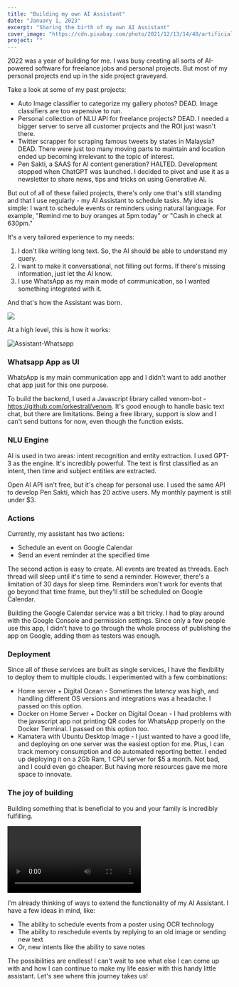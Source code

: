 ```yaml
---
title: "Building my own AI Assistant"
date: "January 1, 2023"
excerpt: "Sharing the birth of my own AI Assistant"
cover_image: "https://cdn.pixabay.com/photo/2021/12/13/14/40/artificial-6868378_960_720.png"
project: ""
---
```


2022 was a year of building for me. I was busy creating all sorts of AI-powered software for freelance jobs and personal projects. But most of my personal projects end up in the side project graveyard.

Take a look at some of my past projects:

- Auto Image classifier to categorize my gallery photos? DEAD. Image classifiers are too expensive to run.
- Personal collection of NLU API for freelance projects? DEAD. I needed a bigger server to serve all customer projects and the ROI just wasn't there.
- Twitter scrapper for scraping famous tweets by states in Malaysia? DEAD. There were just too many moving parts to maintain and location ended up becoming irrelevant to the topic of interest.
- Pen Sakti, a SAAS for AI content generation? HALTED. Development stopped when ChatGPT was launched. I decided to pivot and use it as a newsletter to share news, tips and tricks on using Generative AI.

But out of all of these failed projects, there's only one that's still standing and that I use regularly - my AI Assistant to schedule tasks. My idea is simple: I want to schedule events or reminders using natural language. For example, "Remind me to buy oranges at 5pm today" or "Cash in check at 630pm."

It's a very tailored experience to my needs:

1. I don't like writing long text. So, the AI should be able to understand my query.
2. I want to make it conversational, not filling out forms. If there's missing information, just let the AI know.
3. I use WhatsApp as my main mode of communication, so I wanted something integrated with it.

And that's how the Assistant was born.

<img src="https://user-images.githubusercontent.com/49480914/211729088-e9792688-d2d5-4472-8618-16a643eabdcf.PNG">

At a high level, this is how it works:

![Assistant-Whatsapp](https://user-images.githubusercontent.com/49480914/211731052-ff8410a6-d3c4-4ba6-8e83-ee37827b60b8.jpg)

### Whatsapp App as UI

WhatsApp is my main communication app and I didn't want to add another chat app just for this one purpose. 

To build the backend, I used a Javascript library called venom-bot - https://github.com/orkestral/venom. It's good enough to handle basic text chat, but there are limitations. Being a free library, support is slow and I can't send buttons for now, even though the function exists.

### NLU Engine

AI is used in two areas: intent recognition and entity extraction. I used GPT-3 as the engine. It's incredibly powerful. The text is first classified as an intent, then time and subject entities are extracted.

Open AI API isn't free, but it's cheap for personal use. I used the same API to develop Pen Sakti, which has 20 active users. My monthly payment is still under $3.

### Actions

Currently, my assistant has two actions:

- Schedule an event on Google Calendar
- Send an event reminder at the specified time

The second action is easy to create. All events are treated as threads. Each thread will sleep until it's time to send a reminder. However, there's a limitation of 30 days for sleep time. Reminders won't work for events that go beyond that time frame, but they'll still be scheduled on Google Calendar.

Building the Google Calendar service was a bit tricky. I had to play around with the Google Console and permission settings. Since only a few people use this app, I didn't have to go through the whole process of publishing the app on Google, adding them as testers was enough.

### Deployment

Since all of these services are built as single services, I have the flexibility to deploy them to multiple clouds. I experimented with a few combinations:

- Home server + Digital Ocean - Sometimes the latency was high, and handling different OS versions and integrations was a headache. I passed on this option.
- Docker on Home Server + Docker on Digital Ocean - I had problems with the javascript app not printing QR codes for WhatsApp properly on the Docker Terminal. I passed on this option too.
- Kamatera with Ubuntu Desktop Image - I just wanted to have a good life, and deploying on one server was the easiest option for me. Plus, I can track memory consumption and do automated reporting better. I ended up deploying it on a 2Gb Ram, 1 CPU server for $5 a month. Not bad, and I could even go cheaper. But having more resources gave me more space to innovate.

### The joy of building

Building something that is beneficial to you and your family is incredibly fulfilling.

<video controls>
    <source src="https://user-images.githubusercontent.com/49480914/211730325-13cd1b6f-b5c2-49d6-844a-0a496f7dfe4d.mp4" type="video/mp4">
</video>



I'm already thinking of ways to extend the functionality of my AI Assistant. I have a few ideas in mind, like:

- The ability to schedule events from a poster using OCR technology
- The ability to reschedule events by replying to an old image or sending new text
- Or, new intents like the ability to save notes

The possibilities are endless! I can't wait to see what else I can come up with and how I can continue to make my life easier with this handy little assistant. Let's see where this journey takes us!
